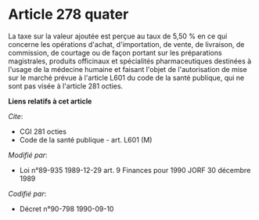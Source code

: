 # Article 278 quater

La taxe sur la valeur ajoutée est perçue au taux de 5,50 % en ce qui concerne les opérations d'achat, d'importation, de
vente, de livraison, de commission, de courtage ou de façon portant sur les préparations magistrales, produits officinaux et
spécialités pharmaceutiques destinées à l'usage de la médecine humaine et faisant l'objet de l'autorisation de mise sur le
marché prévue à l'article L601 du code de la santé publique, qui ne sont pas visée à l'article 281 octies.

**Liens relatifs à cet article**

_Cite_:

  - CGI 281 octies
  - Code de la santé publique - art. L601 (M)

_Modifié par_:

  - Loi n°89-935 1989-12-29 art. 9 Finances pour 1990 JORF 30 décembre 1989

_Codifié par_:

  - Décret n°90-798 1990-09-10
